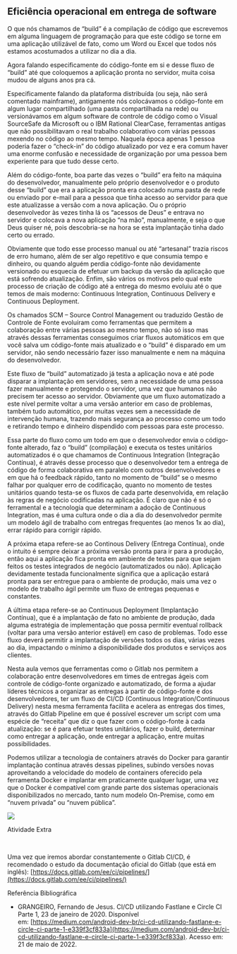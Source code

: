 ## Eficiência operacional em entrega de software

O que nós chamamos de “build” é a compilação de código que escrevemos em alguma linguagem de programação para que este código se torne em uma aplicação utilizável de fato, como um Word ou Excel que todos nós estamos acostumados a utilizar no dia a dia.

Agora falando especificamente do código-fonte em si e desse fluxo de “build” até que coloquemos a aplicação pronta no servidor, muita coisa mudou de alguns anos pra cá.

Especificamente falando da plataforma distribuída (ou seja, não será comentado mainframe), antigamente nós colocávamos o código-fonte em algum lugar compartilhado (uma pasta compartilhada na rede) ou versionávamos em algum software de controle de código como o Visual SourceSafe da Microsoft ou o IBM Rational ClearCase, ferramentas antigas que não possibilitavam o real trabalho colaborativo com várias pessoas mexendo no código ao mesmo tempo. Naquela época apenas 1 pessoa poderia fazer o “check-in” do código atualizado por vez e era comum haver uma enorme confusão e necessidade de organização por uma pessoa bem experiente para que tudo desse certo.

Além do código-fonte, boa parte das vezes o “build” era feito na máquina do desenvolvedor, manualmente pelo próprio desenvolvedor e o produto desse “build” que era a aplicação pronta era colocado numa pasta de rede ou enviado por e-mail para a pessoa que tinha acesso ao servidor para que este atualizasse a versão com a nova aplicação. Ou o próprio desenvolvedor às vezes tinha lá os “acessos de Deus” e entrava no servidor e colocava a nova aplicação “na mão”, manualmente, e seja o que Deus quiser né, pois descobria-se na hora se esta implantação tinha dado certo ou errado.

Obviamente que todo esse processo manual ou até “artesanal” trazia riscos de erro humano, além de ser algo repetitivo e que consumia tempo e dinheiro, ou quando alguém perdia código-fonte não devidamente versionado ou esquecia de efetuar um backup da versão da aplicação que está sofrendo atualização. Enfim, são vários os motivos pelo qual este processo de criação de código até a entrega do mesmo evoluiu até o que temos de mais moderno: Continuous Integration, Continuous Delivery e Continuous Deployment.

Os chamados SCM – Source Control Management ou traduzido Gestão de Controle de Fonte evoluíram como ferramentas que permitem a colaboração entre várias pessoas ao mesmo tempo, não só isso mas através dessas ferramentas conseguimos criar fluxos automáticos em que você salva um código-fonte mais atualizado e o “build” é disparado em um servidor, não sendo necessário fazer isso manualmente e nem na máquina do desenvolvedor.

Este fluxo de “build” automatizado já testa a aplicação nova e até pode disparar a implantação em servidores, sem a necessidade de uma pessoa fazer manualmente e protegendo o servidor, uma vez que humanos não precisem ter acesso ao servidor. Obviamente que um fluxo automatizado a este nível permite voltar a uma versão anterior em caso de problemas, também tudo automático, por muitas vezes sem a necessidade de intervenção humana, trazendo mais segurança ao processo como um todo e retirando tempo e dinheiro dispendido com pessoas para este processo.

Essa parte do fluxo como um todo em que o desenvolvedor envia o código-fonte alterado, faz o “build” (compilação) e executa os testes unitários automatizados é o que chamamos de Continuous Integration (Integração Contínua), é através desse processo que o desenvolvedor tem a entrega de código de forma colaborativa em paralelo com outros desenvolvedores e em que há o feedback rápido, tanto no momento de “build” se o mesmo falhar por qualquer erro de codificação, quanto no momento de testes unitários quando testa-se os fluxos de cada parte desenvolvida, em relação às regras de negócio codificadas na aplicação. É claro que não é só o ferramental e a tecnologia que determinam a adoção de Continuous Integration, mas é uma cultura onde o dia a dia do desenvolvedor permite um modelo ágil de trabalho com entregas frequentes (ao menos 1x ao dia), errar rápido para corrigir rápido.

A próxima etapa refere-se ao Continous Delivery (Entrega Contínua), onde o intuito é sempre deixar a próxima versão pronta para ir para a produção, então aqui a aplicação fica pronta em ambiente de testes para que sejam feitos os testes integrados de negócio (automatizados ou não). Aplicação devidamente testada funcionalmente significa que a aplicação estará pronta para ser entregue para o ambiente de produção, mais uma vez o modelo de trabalho ágil permite um fluxo de entregas pequenas e constantes.

A última etapa refere-se ao Continuous Deployment (Implantação Contínua), que é a implantação de fato no ambiente de produção, dada alguma estratégia de implementação que possa permitir eventual rollback (voltar para uma versão anterior estável) em caso de problemas. Todo esse fluxo deverá permitir a implantação de versões todos os dias, várias vezes ao dia, impactando o mínimo a disponibilidade dos produtos e serviços aos clientes.

Nesta aula vemos que ferramentas como o Gitlab nos permitem a colaboração entre desenvolvedores em times de entregas ágeis com controle de código-fonte organizado e automatizado, de forma a ajudar líderes técnicos a organizar as entregas à partir de código-fonte e dos desenvolvedores, ter um fluxo de CI/CD (Continuous Integration/Continuous Delivery) nesta mesma ferramenta facilita e acelera as entregas dos times, através do Gitlab Pipeline em que é possível escrever um script com uma espécie de “receita” que diz o que fazer com o código-fonte à cada atualização: se é para efetuar testes unitários, fazer o build, determinar como entregar a aplicação, onde entregar a aplicação, entre muitas possibilidades.

Podemos utilizar a tecnologia de containers através do Docker para garantir implantação contínua através dessas pipelines, subindo versões novas aproveitando a velocidade do modelo de containers oferecido pela ferramenta Docker e implantar em praticamente qualquer lugar, uma vez que o Docker é compatível com grande parte dos sistemas operacionais disponibilizados no mercado, tanto num modelo On-Premise, como em “nuvem privada” ou “nuvem pública”.

![](https://paperx-dex-assets.s3.sa-east-1.amazonaws.com/images/1676068012958-CVhQbnfL6o.png)

Atividade Extra

 

Uma vez que iremos abordar constantemente o Gitlab CI/CD, é recomendado o estudo da documentação oficial do Gitlab (que está em inglês): [https://docs.gitlab.com/ee/ci/pipelines/](https://docs.gitlab.com/ee/ci/pipelines/)

Referência Bibliográfica

- GRANGEIRO, Fernando de Jesus. CI/CD utilizando Fastlane e Circle CI Parte 1, 23 de janeiro de 2020. Disponível em: [https://medium.com/android-dev-br/ci-cd-utilizando-fastlane-e-circle-ci-parte-1-e339f3cf833a](https://medium.com/android-dev-br/ci-cd-utilizando-fastlane-e-circle-ci-parte-1-e339f3cf833a). Acesso em: 21 de maio de 2022.